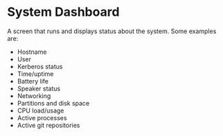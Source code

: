 # System Dashboard

A screen that runs and displays status about the system.  Some examples are:

- Hostname
- User
- Kerberos status
- Time/uptime
- Battery life
- Speaker status
- Networking
- Partitions and disk space
- CPU load/usage
- Active processes
- Active git repositories
